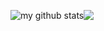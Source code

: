 <p style="display: flex; juestify-content: center;">
<img src="https://github-readme-stats.vercel.app/api?username=laradocs&show_icons=true&theme=synthwave" alt="my github stats" />
<img src="https://github-readme-stats.vercel.app/api/top-langs/?username=laradocs&layout=compact" />
</p>

<!--
**laradocs/laradocs** is a ✨ _special_ ✨ repository because its `README.md` (this file) appears on your GitHub profile.

Here are some ideas to get you started:

- 🔭 I’m currently working on ...
- 🌱 I’m currently learning ...
- 👯 I’m looking to collaborate on ...
- 🤔 I’m looking for help with ...
- 💬 Ask me about ...
- 📫 How to reach me: ...
- 😄 Pronouns: ...
- ⚡ Fun fact: ...
-->
